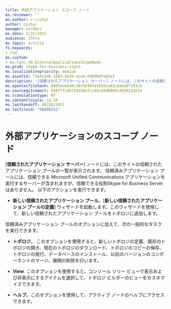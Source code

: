 ```yaml
---
title: 外部アプリケーション スコープ ノード
ms.reviewer: ''
ms.author: v-cichur
author: cichur
manager: serdars
ms.date: 3/25/2015
audience: ITPro
ms.topic: article
f1.keywords:
- CSH
ms.custom:
- ms.lync.tb.ExternalApplicationsScopeNode
ms.prod: skype-for-business-itpro
ms.localizationpriority: medium
ms.assetid: 73b422d6-1582-4a76-aceb-690004fa02a3
description: '[信頼されたアプリケーション サーバー] ノードには、このサイトの信頼されたアプリケーション プールの一覧が表示されます。 信頼済みアプリケーション プールには、信頼できる Microsoft Unified Communications アプリケーションを実行するサーバーが含まれますが、信頼できる役割Skype for Business Serverはありません。 以下のアクションを実行できます。'
ms.openlocfilehash: 8405da6646c363d296fa1692ea81c0aed6f293cb
ms.sourcegitcommit: 556fffc96729150efcc04cd5d6069c402012421e
ms.translationtype: MT
ms.contentlocale: ja-JP
ms.lasthandoff: 08/26/2021
ms.locfileid: "58600252"
---
```

# <a name="external-applications-scope-node"></a>外部アプリケーションのスコープ ノード
 
[**信頼されたアプリケーション サーバー**] ノードには、このサイトの信頼されたアプリケーション プールの一覧が表示されます。 信頼済みアプリケーション プールには、信頼できる Microsoft Unified Communications アプリケーションを実行するサーバーが含まれますが、信頼できる役割Skype for Business Serverはありません。 以下のアクションを実行できます。
  
- **新しい信頼されたアプリケーション プール**。[**新しい信頼されたアプリケーション プールの定義**] ウィザードを起動します。このウィザードを使用して、新しい信頼されたアプリケーション プールをトポロジに追加します。
    
信頼済みアプリケーション プールのオプションに加えて、次の一般的なタスクを実行できます。
  
- **トポロジ**。 このオプションを使用すると、新しいトポロジの定義、既存のトポロジの開き、現在のトポロジのダウンロード、トポロジのコピーの保存、トポロジの発行、データベースのインストール、以前のバージョンのコンポーネントのマージ、展開の削除を行います。
    
- **View**. このオプションを使用すると、コンソール ツリー ビューで表示および非表示にするアイテムを選択して、トポロジ ビルダーのビューをカスタマイズできます。
    
- **ヘルプ**。このオプションを使用して、アクティブ ノードのヘルプにアクセスできます。
    

